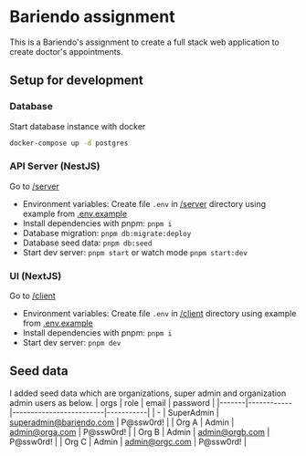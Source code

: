 # Bariendo assignment

This is a Bariendo's assignment to create a full stack web application to create doctor's appointments.

## Setup for development

### Database

Start database instance with docker

```sh
docker-compose up -d postgres
```

### API Server (NestJS)

Go to [/server](/server)

- Environment variables: Create file `.env` in [/server](/server) directory using example from [.env.example](/server/.env.example)
- Install dependencies with pnpm: `pnpm i`
- Database migration: `pnpm db:migrate:deploy`
- Database seed data: `pnpm db:seed`
- Start dev server: `pnpm start` or watch mode `pnpm start:dev`

### UI (NextJS)

Go to [/client](/client)

- Environment variables: Create file `.env` in [/client](/client) directory using example from [.env.example](/client/.env.example)
- Install dependencies with pnpm: `pnpm i`
- Start dev server: `pnpm dev`

## Seed data

I added seed data which are organizations, super admin and organization admin users as below.
| orgs | role | email | password |
|-------|------------|-------------------------|-----------|
| - | SuperAdmin | superadmin@bariendo.com | P@ssw0rd! |
| Org A | Admin | admin@orga.com | P@ssw0rd! |
| Org B | Admin | admin@orgb.com | P@ssw0rd! |
| Org C | Admin | admin@orgc.com | P@ssw0rd! |
